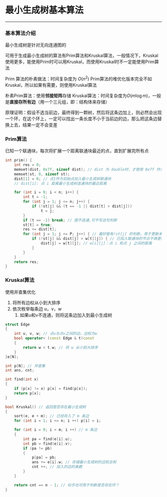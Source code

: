 # 最小生成树基本算法

---

### 基本算法介绍

最小生成树是针对无向连通图的

可用于生成最小生成树的算法有Prim算法和Kruskal算法，一般情况下，Kruskal使用更多，能使用Prim时可以用Kruskal，而使用Kruskal时不一定能使用Prim算法

Prim 算法的朴素做法：时间复杂度为 $O(n^2)$
Prim算法的堆优化版本完全不如Kruskal，所以如果有需要，则使用Kruskal算法

朴素Prim算法：使用**邻接矩阵**存储
Kruskal算法：时间复杂度为$O(m\log m)$，一般是**直接存所有边**（用一个三元组，即：结构体来存储）

原理证明：假设不选当前边，最终得到一颗树，然后将这条边加上，则必然会出现一个环，在这个环上，一定可以找出一条长度不小于当前边的边，那么把这条边替换上去，结果一定不会变差

### Prim算法

已知一个联通块，每次将扩展一个距离联通块最近的点，直到扩展完所有点
```c++
int prim() {
    int res = 0;
    memset(dist, 0x7f, sizeof dist); // dist 为 double时，才使用 0x7f 作为最大值
    memset(st, 0, sizeof st);
    dist[1] = 0; // 点1作为初始点加入最小生成树联通块
    // dist[i]: 点 i 距离最小生成树连通块的最近距离

    for (int i = 0; i < n; i++) {
        int t = -1;
        for (int j = 1; j <= n; j++) {
            if (!st[j] && (t == -1 || dist[t] > dist[j]))
                t = j;
        }
        if (t == -1) break; // 图不连通,可不写这句判断
        st[t] = true;
        res += dist[t];
        for (int j = 1; j <= P; j++) { // 最好能有!st[j] 的判断，用于更新未加入最小生成树联通块的点，以防止某些情况下，不进行该判断会破坏原有最小生成树状态
            if (!st[j] && dist[j] > w[t][j]) { // 已加入联通块的节点不再更新其dist值，否则可能会破坏最小边权状态，所以不能变更为如下代码：for (int j = 1; j <= n; j ++) dist[j] = min(dist[j], w[t][j]);
                dist[j] = w[t][j]; // w[i][j]：点 i 和点 j 之间的距离
            }
        }
    }
    return res;
}
```


### Kruskal算法

使用并查集优化
1. 将所有边权从小到大排序
2. 依次枚举每条边 u，v，w
	1. 如果u和v不连通，则将这条边加入到最小生成树

```C++
struct Edge
{
	int u, v, w; // 点u与点v之间的边，边权为w
	bool operator< (const Edge & t)const
	{
		return w < t.w; // 将 w 从小到大排序
	}
}e[N];

int p[N]; // 并查集
int ans, cnt;

int find(int x)
{
	if (p[x] != x) p[x] = find(p[x]);
	return p[x];
}

bool Kruskal() // 返回是否存在最小生成树
{
	sort(e, e + m); // 已经存入了 m 条边
	for (int i = 1; i <= n; i ++) p[i] = i;

	for (int i = 0; i < m; i ++) // m 条边
	{
		int pa = find(e[i].u);
		int pb = find(e[i].v);
		if (pa != pb)
		{
			p[pa] = pb;
			ans += e[i].w; // 存储最小生成树的边权总和
			cnt ++; // 加入的边的条数
		}
	}

	return cnt == n - 1; // 似乎也可用于判断是否存在环？
}
```